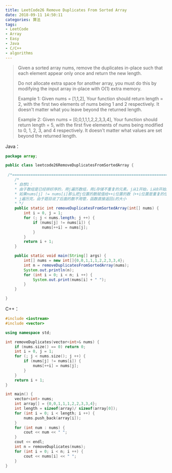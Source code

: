 ```yaml
---
title: LeetCode26 Remove Duplicates From Sorted Array
date: 2018-09-11 14:50:11
categories: 算法
tags: 
- LeetCode
- Array
- Easy
- Java
- C/C++
- algorithms
---
```


> Given a sorted array nums, remove the duplicates in-place such that each element appear only once and return the new length.
>
> Do not allocate extra space for another array, you must do this by modifying the input array in-place with O(1) extra memory.
>
> Example 1:
> Given nums = [1,1,2],
> Your function should return length = 2,
> with the first two elements of nums being 1 and 2 respectively.
> It doesn't matter what you leave beyond the returned length.
>
> Example 2:
> Given nums = [0,0,1,1,1,2,2,3,3,4],
> Your function should return length = 5,
> with the first five elements of nums being modified to 0, 1, 2, 3, and 4 respectively.
> It doesn't matter what values are set beyond the returned length.

Java：

```java
package array;

public class leetcode26RemoveDuplicatesFromSortedArray {
  
 /*=====================================================================================*/
    /*
    * 自想1：
    * 由于数组是已经排好序的，用j遍历数组，用i存储不重复的元素。j从1开始，i从0开始。
    * 如果nums[j] != nums[i]那么把j位置的数赋值给++i位置的数（++i位置是重复的位置，覆盖也没关系）
    * j遍历完，由于题目说了后面的数不用管，函数直接返回i的大小
    * */
    public static int removeDuplicatesFromSortedArray(int[] nums) {
        int i = 0, j = 1;
        for (; j < nums.length; j ++) {
            if (nums[j] != nums[i]) {
                nums[++i] = nums[j];
            }
        }
        return i + 1;
    }

    public static void main(String[] args) {
        int[] nums = new int[]{0,0,1,1,1,2,2,3,3,4};
        int n = removeDuplicatesFromSortedArray(nums);
        System.out.println(n);
        for (int i = 0; i < n; i ++) {
            System.out.print(nums[i] + " ");
        }
    }

}
```

C++：

```c++
#include <iostream>
#include <vector>

using namespace std;

int removeDuplicates(vector<int>& nums) {
    if (nums.size() == 0) return 0;
    int i = 0, j = 1;
    for (; j < nums.size(); j ++) {
        if (nums[j] != nums[i]) {
            nums[++i] = nums[j];
        }
    }
    return i + 1;
}

int main() {
    vector<int> nums;
    int array[] = {0,0,1,1,1,2,2,3,3,4};
    int length = sizeof(array)/ sizeof(array[0]);
    for (int i = 0; i < length; i ++) {
        nums.push_back(array[i]);
    }
    for (int num : nums) {
        cout << num << " ";
    }
    cout << endl;
    int n = removeDuplicates(nums);
    for (int i = 0; i < n; i ++) {
        cout << nums[i] << " ";
    }
}
```